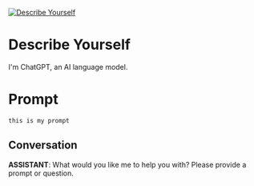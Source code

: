
[![Describe Yourself](https://flow-prompt-covers.s3.us-west-1.amazonaws.com/icon/realistic/real_6.png)]()
# Describe Yourself 
I'm ChatGPT, an AI language model.

# Prompt

```
this is my prompt
```

## Conversation

**ASSISTANT**: What would you like me to help you with? Please provide a prompt or question.


